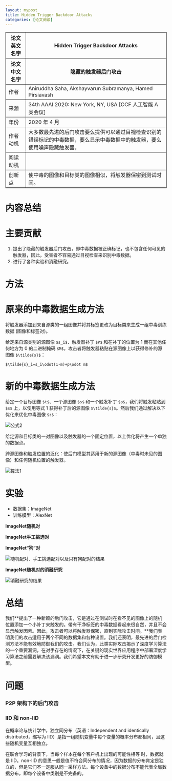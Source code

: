 ```yaml
---
layout: mypost
title: Hidden Trigger Backdoor Attacks
categories: [论文阅读]
---
```


<table border="1">
    <tr>
        <th>论文英文名字</th>
        <th>Hidden Trigger Backdoor Attacks</th>
    </tr>
    <tr>
        <th>论文中文名字</th>
        <th>隐藏的触发器后门攻击</th>
    </tr>
    <tr>
        <td>作者</td>
        <td>Aniruddha Saha, Akshayvarun Subramanya, Hamed Pirsiavash</td>
    </tr>
    <tr>
        <td>来源</td>
        <td>34th AAAI 2020: New York, NY, USA [CCF 人工智能 A 类会议]</td>
    </tr>
    <tr>
        <td>年份</td>
        <td>2020 年 4 月</td>
    </tr>
    <tr>
        <td>作者动机</td>
        <td>大多数最先进的后门攻击要么提供可以通过目视检查识别的错误标记的中毒数据，要么显示中毒数据中的触发器，要么使用噪声隐藏触发器。</td>
    </tr>
    <tr>
        <td>阅读动机</td>
        <td></td>
    </tr>
    <tr>
        <td>创新点</td>
        <td>使中毒的图像和目标类的图像相似，将触发器保密到测试时间。</td>
    </tr>
</table>

# 内容总结

# 主要贡献

1. 提出了隐藏的触发器后门攻击，即中毒数据被正确标记，也不包含任何可见的触发器，因此，受害者不容易通过目视检查来识别中毒数据。
2. 进行了各种实验和消融研究。

# 方法

# 原来的中毒数据生成方法

将触发器添加到来自源类的一组图像并将其标签更改为目标类来生成一组中毒训练数据 (图像和标签对)。

给定来自源类别的源图像 `$s_i$`、触发器补丁 `$P$` 和在补丁的位置为 1 而在其他任何地方为 0 的二进制掩码 `$M$`，攻击者将触发器粘贴在源图像上以获得修补的源图像 `$\tilde{s}$`：

`$\tilde{s}_i=s_i\odot(1-m)+p\odot m$`

# 新的中毒数据生成方法

给定一个目标图像 `$t$`、一个源图像 `$s$` 和一个触发补丁 `$p$`，我们将触发粘贴到 `$s$` 上，以使用等式 1 获得补丁后的源图像 `$\tilde{s}$`。然后我们通过解决以下优化来优化中毒图像 `$z$`：

![公式2](公式2.png)

给定源和目标类的一对图像以及触发器的一个固定位置，以上优化将产生一个单独的数据点。

跨源图像和触发位置的泛化：使后门模型其适用于新的源图像（中毒时未见的图像）和任何随机位置的触发器。

![算法1](算法1.png)

# 实验

+ 数据集：ImageNet
+ 训练模型：AlexNet

**ImageNet随机对**

**ImageNet手工挑选对**

**ImageNet“狗”对**

![随机配对、手工挑选配对以及只有狗配对的结果](随机配对、手工挑选配对以及只有狗配对的结果.png)

**ImageNet随机对的消融研究**

![消融研究的结果](消融研究的结果.png)

# 总结

我们**提出了一种新颖的后门攻击，它是通过在测试时在看不见的图像上的随机位置添加一个小补丁来触发的。带有干净标签的中毒数据看起来很自然，并且不会显示触发因素。因此，攻击者可以将触发器保密，直到实际攻击时间。**我们表明我们的攻击适用于两个不同的数据集和各种设置。我们还表明，最先进的后门检测方法不能有效地防御我们的攻击。我们认为，此类实际攻击揭示了深度学习算法的一个重要漏洞，在对手存在的情况下，在关键的现实世界应用程序中部署深度学习算法之前需要解决该漏洞。我们希望本文有助于进一步研究开发更好的防御模型。

# 问题

### P2P 架构下的后门攻击



### IID 和 non-IID

在概率论与统计学中，独立同分布（英语：Independent and identically distributed，缩写为 IID）是指一组随机变量中每个变量的概率分布都相同，且这些随机变量互相独立。

在联合学习的背景下，当每个样本在每个客户机上出现的可能性相等 时，数据就是 IID。non-IID 的意思一般是值不符合同分布的情况，因为数据的分布肯定是独立的，但是它们不一定服从同一采样方法。每个设备中的数据分布不能代表全局数据分布，即每个设备中类别是不完备的。